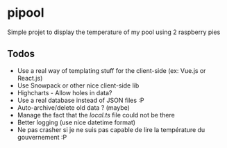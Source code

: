 # pipool
Simple projet to display the temperature of my pool using 2 raspberry pies

## Todos
- Use a real way of templating stuff for the client-side (ex: Vue.js or React.js)
- Use Snowpack or other nice client-side lib
- Highcharts - Allow holes in data?
- Use a real database instead of JSON files :P
- Auto-archive/delete old data ? (maybe)
- Manage the fact that the _local.ts_ file could not be there
- Better logging (use nice datetime format)
- Ne pas crasher si je ne suis pas capable de lire la température du gouvernement :P 
